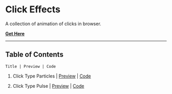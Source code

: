 # **Click Effects**

A collection of animation of clicks in browser.

[**Get Here**](https://github.com/imniladri/Miscellaneous/tree/main/Click-Effects)

---

## **Table of Contents**

```
Title | Preview | Code
```

1.  Click Type Particles
    | [Preview](https://imniladri.github.io/Miscellaneous/Click-Effects/Click-Type-Particles)
    | [Code](https://github.com/imniladri/Miscellaneous/tree/main/Click-Effects/Click-Type-Particles)

2.  Click Type Pulse
    | [Preview](https://imniladri.github.io/Miscellaneous/Click-Effects/Click-Type-Pulse)
    | [Code](https://github.com/imniladri/Miscellaneous/tree/main/Click-Effects/Click-Type-Pulse)
